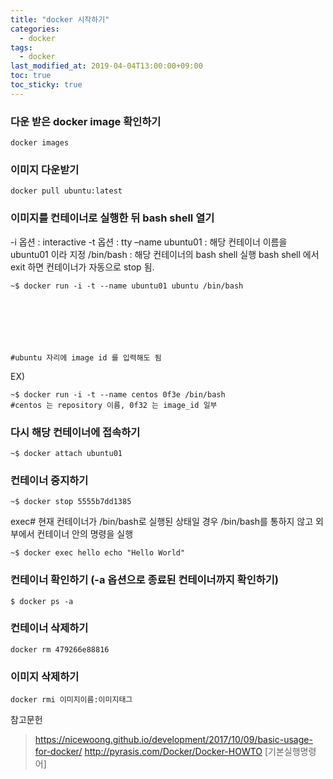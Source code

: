 ```yaml
---
title: "docker 시작하기"
categories:
  - docker
tags:
  - docker
last_modified_at: 2019-04-04T13:00:00+09:00
toc: true
toc_sticky: true
---
```


### 다운 받은 docker image 확인하기
```
docker images
```

### 이미지 다운받기
```
docker pull ubuntu:latest
```

### 이미지를 컨테이너로 실행한 뒤 bash shell 열기
-i 옵션 : interactive
-t 옵션 : tty
–name ubuntu01 : 해당 컨테이너 이름을 ubuntu01 이라 지정
/bin/bash : 해당 컨테이너의 bash shell 실행
bash shell 에서 exit 하면 컨테이너가 자동으로 stop 됨.
```
~$ docker run -i -t --name ubuntu01 ubuntu /bin/bash







#ubuntu 자리에 image id 를 입력해도 됨
```

EX)
```
~$ docker run -i -t --name centos 0f3e /bin/bash
#centos 는 repository 이름, 0f32 는 image_id 일부
```

###  다시 해당 컨테이너에 접속하기
```
~$ docker attach ubuntu01
```

### 컨테이너 중지하기
```
~$ docker stop 5555b7dd1385
```
exec#
현재 컨테이너가 /bin/bash로 실행된 상태일 경우 /bin/bash를 통하지 않고 외부에서 컨테이너 안의 명령을 실행
```
~$ docker exec hello echo "Hello World"
```


### 컨테이너 확인하기 (-a 옵션으로 종료된 컨테이너까지 확인하기)
```
$ docker ps -a
```

### 컨테이너 삭제하기
```
docker rm 479266e88816
```
### 이미지 삭제하기
```
docker rmi 이미지이름:이미지태그
```



참고문헌
> https://nicewoong.github.io/development/2017/10/09/basic-usage-for-docker/
> http://pyrasis.com/Docker/Docker-HOWTO [기본실행명령어]